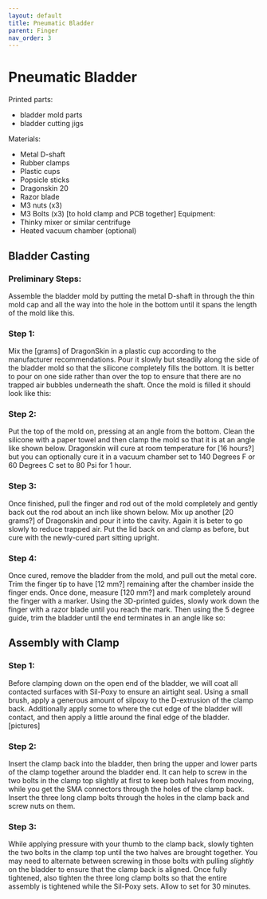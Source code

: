 ```yaml
---
layout: default
title: Pneumatic Bladder
parent: Finger
nav_order: 3
--- 
```


# Pneumatic Bladder

Printed parts:
- bladder mold parts
- bladder cutting jigs

Materials:
- Metal D-shaft 
- Rubber clamps
- Plastic cups
- Popsicle sticks
- Dragonskin 20
- Razor blade
- M3 nuts (x3)
- M3 Bolts (x3) [to hold clamp and PCB together]
Equipment:
- Thinky mixer or similar centrifuge
- Heated vacuum chamber (optional)



## Bladder Casting

### Preliminary Steps:

Assemble the bladder mold by putting the metal D-shaft in through the thin mold cap and all the way into the hole in the bottom until it spans the length of the mold like this.

### Step 1: 

Mix the [grams] of DragonSkin in a plastic cup according to the manufacturer recommendations. Pour it slowly but steadily along the side of the bladder mold so that the silicone completely fills the bottom. It is better to pour on one side rather than over the top to ensure that there are no trapped air bubbles underneath the shaft. Once the mold is filled it should look like this: 

### Step 2:

Put the top of the mold on, pressing at an angle from the bottom. Clean the silicone with a paper towel and then clamp the mold so that it is at an angle like shown below. Dragonskin will cure at room temperature for [16 hours?] but you can optionally cure it in a vacuum chamber set to 140 Degrees F or 60 Degrees C set to 80 Psi for 1 hour. 

### Step 3: 

Once finished, pull the finger and rod out of the mold completely and gently back out the rod about an inch like shown below. Mix up another [20 grams?] of Dragonskin and pour it into the cavity. Again it is beter to go slowly to reduce trapped air. Put the lid back on and clamp as before, but cure with the newly-cured part sitting upright.

### Step 4:

Once cured, remove the bladder from the mold, and pull out the metal core. Trim the finger tip to have [12 mm?] remaining after the chamber inside the finger ends. Once done, measure [120 mm?] and mark completely around the finger with a marker. Using the 3D-printed guides, slowly work down the finger with a razor blade until you reach the mark. Then using the 5 degree guide, trim the bladder until the end terminates in an angle like so: 

## Assembly with Clamp

### Step 1:

Before clamping down on the open end of the bladder, we will coat all contacted surfaces with Sil-Poxy to ensure an airtight seal. Using a small brush, apply a generous amount of silpoxy to the D-extrusion of the clamp back. Additionally apply some to where the cut edge of the bladder will contact, and then apply a little around the final edge of the bladder. [pictures]

### Step 2: 

Insert the clamp back into the bladder, then bring the upper and lower parts of the clamp together around the bladder end. It can help to screw in the two bolts in the clamp top slightly at first to keep both halves from moving, while you get the SMA connectors through the holes of the clamp back. Insert the three long clamp bolts through the holes in the clamp back and screw nuts on them. 

### Step 3: 

While applying pressure with your thumb to the clamp back, slowly tighten the two bolts in the clamp top until the two halves are brought together. You may need to alternate between screwing in those bolts with pulling *slightly* on the bladder to ensure that the clamp back is aligned. Once fully tightened, also tighten the three long clamp bolts so that the entire assembly is tightened while the Sil-Poxy sets. Allow to set for 30 minutes. 
